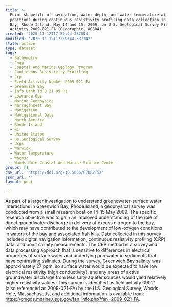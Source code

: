 ```yaml
---
title: >-
  Point shapefile of navigation, water depth, and water temperature at ship
  positions during continuous resistivity profiling data collection in Greenwich
  Bay, Rhode Island, May 14 and 15, 2009, on U.S. Geological Survey Field
  Activity 2009-021-FA (Geographic, WGS84)
created: '2020-11-12T17:59:44.387094'
modified: '2020-11-12T17:59:44.387102'
state: active
type: dataset
tags:
  - Bathymetry
  - Cmgp
  - Coastal And Marine Geology Program
  - Continuous Resistivity Profiling
  - Crp
  - Field Activity Number 2009 021 Fa
  - Greenwich Bay
  - Info Bank Id B 21 09 Ri
  - Lowrance Gps
  - Marine Geophysics
  - Narragansett Bay
  - Navigation
  - Navigational Data
  - North America
  - Rhode Island
  - Ri
  - United States
  - Us Geological Survey
  - Usgs
  - Warwick
  - Water Temperature
  - Whcmsc
  - Woods Hole Coastal And Marine Science Center
groups: []
csv_url: 'https://doi.org/10.5066/F7DR2TSX'
json_url: ''
layout: post

---
```

As part of a larger investigation to understand groundwater-surface water interactions in Greenwich Bay, Rhode Island, a geophysical survey was conducted from a small research boat on 14-15 May 2009. The specific research objective was to gain an improved understanding of the role of direct groundwater discharge in delivery of excess nitrogen to the bay, which may have contributed to the development of low-oxygen conditions in waters of the bay and associated fish kills. Data collected in this survey included digital navigation information, continuous resistivity profiling (CRP) data, and point salinity measurements. The CRP method is a survey and data processing approach that is sensitive to differences in electrical properties of surface water and underlying porewater in sediments that have contrasting salinities. During the survey, Greenwich Bay salinity was approximately 27 ppm, so surface water would be expected to have low electrical resistivity (high conductivity), and any areas of active groundwater discharge from less salty aquifer sources would yield relatively higher resistivity values. This survey is identified as field activity 09021 (also referenced as 2009-021-FA) by the U.S. Geological Survey, Woods Hole, Massachusetts, and additional information is available from: https://cmgds.marine.usgs.gov/fan_info.php?fan=2009-021-FA.
